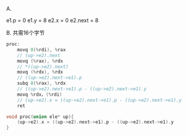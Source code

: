A.

e1.p = 0
e1.y = 8
e2.x = 0
e2.next = 8

B.
共需16个字节

```c
proc:
    movq 8(%rdi), %rax
    // (up->e2).next
    movq (%rax), %rdx
    // *((up->e2).next)
    movq (%rdx), %rdx
    // ((up->e2).next->e1).p
    subq 8(%rax), %rdx
    // ((up->e2).next->e1).p - ((up->e2).next->e1).y
    movq %rdx，(%rdi)
    // (up->e2).x = ((up->e2).next->e1).p - ((up->e2).next->e1).y
    ret
```
```c
void proc(union ele* up){
    (up->e2).x = ((up->e2).next->e1).p - ((up->e2).next->e1).y
}
```